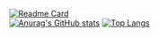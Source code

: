 [![Readme Card](https://github-readme-stats.vercel.app/api/pin/?username=DnzGus&repo=Side-Projects&theme=tokyonight)](https://github.com/DnzGus/github-readme-stats)
<br>
[![Anurag's GitHub stats](https://github-readme-stats.vercel.app/api?username=DnzGus&count_private=true&show_icons=true&theme=tokyonight&hide_rank=true)](https://github.com/DnzGus/github-readme-stats)
[![Top Langs](https://github-readme-stats.vercel.app/api/top-langs/?username=DnzGus&layout=compact&theme=tokyonight)](https://github.com/DnzGus/github-readme-stats)
